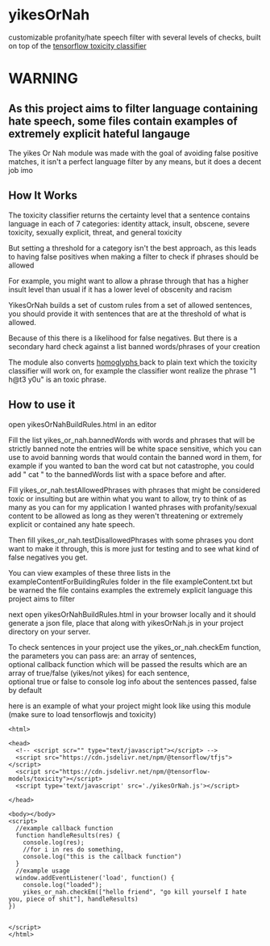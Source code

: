# yikesOrNah
  customizable profanity/hate speech filter with several levels of checks, built on top of the 
    <a href="https://github.com/tensorflow/tfjs-models/tree/master/toxicity">
  tensorflow toxicity classifier
  </a>

  # WARNING
  ## As this project aims to filter language containing hate speech, some files contain examples of extremely explicit hateful langauge

The yikes Or Nah module was made with the goal of avoiding false positive matches, it isn't a perfect language filter by any means,
but it does a decent job imo

## How It Works

The toxicity classifier returns the certainty level that a sentence contains language in each of 7 categories:
identity attack, insult, obscene, severe toxicity, sexually explicit, threat, and general toxicity

But setting a threshold for a category isn't the best approach, as this leads to having false positives when making a filter to check if phrases should be allowed

For example, you might want to allow a phrase through that has a higher insult level than usual if it has a lower level of obscenity and racism

YikesOrNah builds a set of custom rules from a set of allowed sentences, you should provide it with sentences that are at the threshold of what is allowed.

Because of this there is a likelihood for false negatives. But there is a secondary hard check against a list banned words/phrases of your creation

The module also converts <a href="https://en.wikipedia.org/wiki/Homoglyph#:~:text=In%20orthography%20and%20typography%2C%20a,of%20characters%20sharing%20these%20properties."> homoglyphs </a> back to plain text which the toxicity classifier will work on, for example the classifier wont realize the phrase "1 h@t3 y0u" is an toxic phrase.


## How to use it

open yikesOrNahBuildRules.html in an editor

Fill the list yikes_or_nah.bannedWords with words and phrases that will be strictly banned
note the entries will be white space sensitive, which you can use to avoid banning words that would contain the banned word in them, for example if you wanted to ban the word cat but not catastrophe,
you could add " cat " to the bannedWords list with a space before and after.

Fill yikes_or_nah.testAllowedPhrases with phrases that might be considered toxic or insulting but are within what you want to allow, try to think of as many as you can
for my application I wanted phrases with profanity/sexual content to be allowed as long as they weren't threatening or extremely explicit or contained any hate speech.

Then fill yikes_or_nah.testDisallowedPhrases with some phrases you dont want to make it through, this is more just for testing and to see what kind of false negatives you get.

You can view examples of these three lists in the exampleContentForBuildingRules folder in the file exampleContent.txt but be warned the file contains examples the extremely explicit language this project aims to filter

next open yikesOrNahBuildRules.html in your browser locally and it should generate a json file, place that along with yikesOrNah.js in your project directory on your server.



To check sentences in your project use the yikes_or_nah.checkEm function, the parameters you can pass are:
an array of sentences,<br />
optional callback function which will be passed the results which are an array of true/false (yikes/not yikes) for each sentence,<br />
optional true or false to console log info about the sentences passed, false by default<br />


here is an example of what your project might look like using this module (make sure to load tensorflowjs and toxicity)
```
<html>

<head>
  <!-- <script scr="" type="text/javascript"></script> -->
  <script src="https://cdn.jsdelivr.net/npm/@tensorflow/tfjs"></script>
  <script src="https://cdn.jsdelivr.net/npm/@tensorflow-models/toxicity"></script>
  <script type='text/javascript' src='./yikesOrNah.js'></script>

</head>

<body></body>
<script>
  //example callback function
  function handleResults(res) {
    console.log(res);
    //for i in res do something, 
    console.log("this is the callback function")
  }
  //example usage
  window.addEventListener('load', function() {
    console.log("loaded");
    yikes_or_nah.checkEm(["hello friend", "go kill yourself I hate you, piece of shit"], handleResults)
})
 

</script>
</html>
```